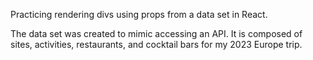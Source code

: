 Practicing rendering divs using props from a data set in React. 

The data set was created to mimic accessing an API. It is composed of sites, activities, restaurants, and cocktail bars for my 2023 Europe trip.
